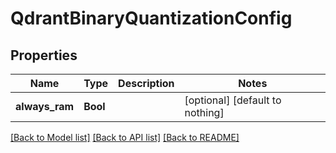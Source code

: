 # QdrantBinaryQuantizationConfig


## Properties
Name | Type | Description | Notes
------------ | ------------- | ------------- | -------------
**always_ram** | **Bool** |  | [optional] [default to nothing]


[[Back to Model list]](../README.md#models) [[Back to API list]](../README.md#api-endpoints) [[Back to README]](../README.md)


